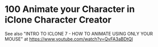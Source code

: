 
# 100 Animate your Character in iClone Character Creator

See also "INTRO TO ICLONE 7 - HOW TO ANIMATE USING ONLY YOUR MOUSE" at https://www.youtube.com/watch?v=QvFA3aBDtQI


